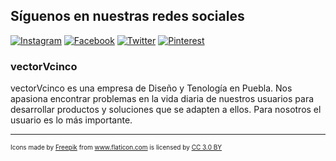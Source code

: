 ## Síguenos en nuestras redes sociales

[![Instagram][logo-instagram]](https://instagram.com/vectorvcinco)
[![Facebook][logo-facebook]](https://facebook.com/vectorvcinco)
[![Twitter][logo-twitter]](https://twitter.com/vectorvcinco)
[![Pinterest][logo-pinterest]](http://pinterest.com/vectorvcinco)
### vectorVcinco

vectorVcinco es una empresa de Diseño y Tenología en Puebla. Nos apasiona encontrar problemas en la vida diaria de nuestros usuarios para desarrollar productos y soluciones que se adapten a ellos. Para nosotros el usuario es lo más importante.

[logo-facebook]: https://github.com/Darkade/huertito.com/raw/master/static/images/002-facebook.png "Facebook"
[logo-instagram]: https://github.com/Darkade/huertito.com/raw/master/static/images/003-instagram.png "Instagram"
[logo-twitter]: https://github.com/Darkade/huertito.com/raw/master/static/images/004-twitter.png "Twitter"
[logo-pinterest]: https://github.com/Darkade/huertito.com/raw/master/static/images/001-pinterest.png "Pinterest"

---

<div style="font-size:x-small">Icons made by <a href="http://www.freepik.com" title="Freepik">Freepik</a> from <a href="http://www.flaticon.com" title="Flaticon">www.flaticon.com</a> is licensed by <a href="http://creativecommons.org/licenses/by/3.0/" title="Creative Commons BY 3.0" target="_blank">CC 3.0 BY</a></div>
